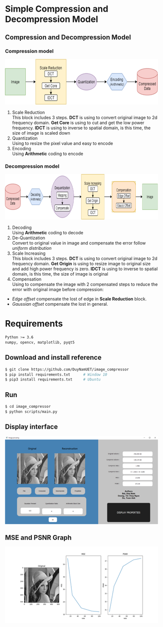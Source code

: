 # Simple Compression and Decompression Model

## Compression and Decompression Model
### Compression model
[<img src="doc/compress.png" height="150"/>](doc/compress.png)
1. Scale Reduction<br>
This block includes 3 steps. **DCT** is using to convert original image to 2d frequency domain. **Get Core** is using to cut and get the low power frequency. **IDCT** is using to inverse to spatial domain, is this time, the size of image is scaled down
2. Quantization<br>
Using to resize the pixel value and easy to encode
3. Encoding<br>
Using **Arithmetic** coding to encode
### Decompression model
[<img src="doc/decompress.png" height="150"/>](doc/decompress.png)
1. Decoding <br>
Using **Arithmetic** coding to decode
2. De-Quantization<br>
Convert to original value in image and compensate the error follow *uniform distribution*
3. Scale Increasing<br>
This block includes 3 steps. **DCT** is using to convert original image to 2d frequency domain. **Get Origin** is using to resize image to original size and add high power frequency is zero. **IDCT** is using to inverse to spatial domain, is this time, the size of image is original
4. Compensation <br>
Using to compensate the image with 2 compensated steps to reduce the error with original image before compression:
+ *Edge offset* compensate the lost of edge in **Scale Reduction** block.
+ *Gaussian offset* compensate the lost in general.
# Requirements
``` bash
Python >= 3.6
numpy, opencv, matplotlib, pyqt5
```

## Download and install reference
``` bash
$ git clone https://github.com/DuyNamUET/image_compressor
$ pip install requirements.txt      # Window 10
$ pip3 install requirements.txt     # Ubuntu
```

## Run
``` bash
$ cd image_compressor
$ python scripts/main.py
```
## Display interface
![interface](doc/interface.png)
## MSE and PSNR Graph
![plot](doc/lena_result.png)